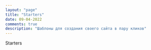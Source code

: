 ```yaml
---
layout: "page"
title: "Starters"
date: 09-04-2022
comments: true
description: "Шаблоны для создания своего сайта в пару кликов"
---
```

Starters
